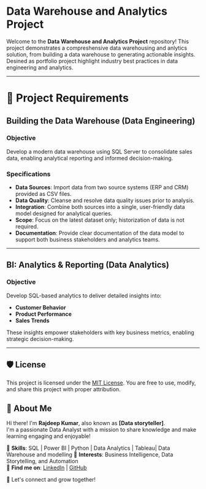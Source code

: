 # Data Warehouse and Analytics Project

Welcome to the **Data Warehouse and Analytics Project** repository!
This project demonstrates a compreshensive data warehousing and anlytics solution, from building a data warehouse to generating actionable insights. Desined as portfolio project highlight industry best practices in data engineering and analytics.

----

# 🚀 Project Requirements

## Building the Data Warehouse (Data Engineering)

### Objective  
Develop a modern data warehouse using SQL Server to consolidate sales data, enabling analytical reporting and informed decision-making.

### Specifications  
- **Data Sources**: Import data from two source systems (ERP and CRM) provided as CSV files.  
- **Data Quality**: Cleanse and resolve data quality issues prior to analysis.  
- **Integration**: Combine both sources into a single, user-friendly data model designed for analytical queries.  
- **Scope**: Focus on the latest dataset only; historization of data is not required.  
- **Documentation**: Provide clear documentation of the data model to support both business stakeholders and analytics teams.  

---

## BI: Analytics & Reporting (Data Analytics)

### Objective  
Develop SQL-based analytics to deliver detailed insights into:  
- **Customer Behavior**  
- **Product Performance**  
- **Sales Trends**  

These insights empower stakeholders with key business metrics, enabling strategic decision-making.

---

## 🛡️ License  
This project is licensed under the [MIT License](LICENSE). You are free to use, modify, and share this project with proper attribution.  

## 🌟 About Me  
Hi there! I'm **Rajdeep Kumar**, also known as **[Data storyteller]**.  
I'm a passionate Data Analyst with a mission to share knowledge and make learning engaging and enjoyable!  

🔹 **Skills**: SQL | Power BI | Python | Data Analytics | Tableau| Data Warehouse and modelling 
🔹 **Interests**: Business Intelligence, Data Storytelling, and Automation  
🔹 **Find me on**: [LinkedIn](https://www.linkedin.com/in/rajdeep-kumar-74607a254/) | [GitHub](https://github.com/Rajdeep130)  

🚀 Let's connect and grow together!  


